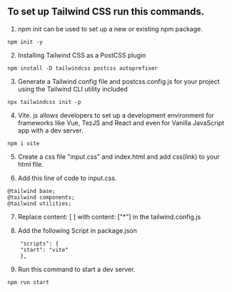 ## To set up Tailwind CSS run this commands.
1. npm init can be used to set up a new or existing npm package. 
```
npm init -y
```
2. Installing Tailwind CSS as a PostCSS plugin
```
npm install -D tailwindcss postcss autoprefixer
```
3. Generate a Tailwind config file and postcss.config.js for your project using the Tailwind CLI utility included
```
npx tailwindcss init -p
```
4. Vite. js allows developers to set up a development environment for frameworks like Vue, TezJS and React and even for Vanilla JavaScript app with a dev server.
```
npm i vite
```
5. Create a css file "input.css" and index.html and add css(link) to your html file.

6. Add this line of code to input.css.
```
@tailwind base;
@tailwind components;
@tailwind utilities;
```
7. Replace content: [ ] with content: ["*"] in the tailwind.config.js

8. Add the following Script in package.json
```
    "scripts": {
    "start": "vite"
    },
```
9. Run this command to start a dev server.
```
npm run start
```
